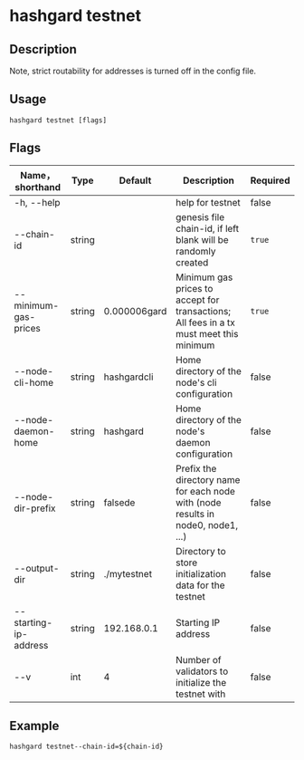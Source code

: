 # hashgard testnet

## Description

Note, strict routability for addresses is turned off in the config file.

## Usage

```shell
hashgard testnet [flags]
```

## Flags

| Name，shorthand          | Type  | Default      | Description                                            | Required  |
| --------------------- | ------ | ------------ | ---------------------------------------------------- | -------- |
| -h, --help            |        |              | help for testnet                                    | false  |
| --chain-id            | string |              | genesis file chain-id, if left blank will be randomly created| `true`     |
| --minimum-gas-prices  | string | 0.000006gard |  Minimum gas prices to accept for transactions; All fees in a tx must meet this minimum                      | `true`      |
| --node-cli-home       | string | hashgardcli  | Home directory of the node's cli configuration            | false  |
| --node-daemon-home    | string | hashgard     | Home directory of the node's daemon configuration| false  |
| --node-dir-prefix     | string | falsede         | Prefix the directory name for each node with (node results in node0, node1, ...) | false  |
| --output-dir          | string | ./mytestnet  | Directory to store initialization data for the testnet| false  |
| --starting-ip-address | string | 192.168.0.1  | Starting IP address                                     | false  |
| --v                   | int    | 4            |  Number of validators to initialize the testnet with| false  |

## Example

```shell
hashgard testnet--chain-id=${chain-id}
```
